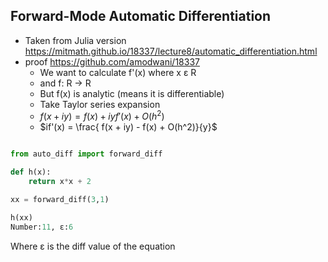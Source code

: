 ## Forward-Mode Automatic Differentiation

- Taken from Julia version https://mitmath.github.io/18337/lecture8/automatic_differentiation.html
- proof https://github.com/amodwani/18337
    - We want to calculate f'(x) where x ε R 
    - and f: R -> R
    - But f(x) is analytic (means it is differentiable)
    - Take Taylor series expansion
    -    $f(x + iy) = f(x) + iyf'(x) + O(h^2)$
    -    $if'(x) = \frac{ f(x + iy) - f(x) + O(h^2)}{y}$
                        
 

```python

from auto_diff import forward_diff

def h(x):
    return x*x + 2

xx = forward_diff(3,1)

h(xx)
Number:11, ε:6

```

Where ε is the diff value of the equation

